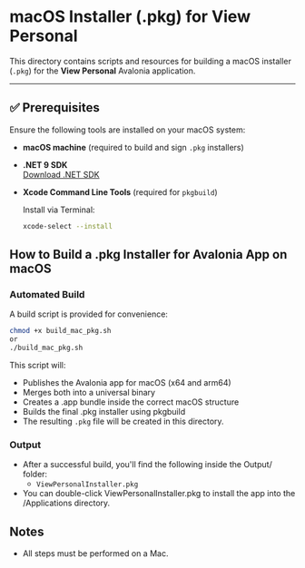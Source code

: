 # macOS Installer (.pkg) for View Personal

This directory contains scripts and resources for building a macOS installer (`.pkg`) for the **View Personal** Avalonia application.

---

## ✅ Prerequisites

Ensure the following tools are installed on your macOS system:

- **macOS machine** (required to build and sign `.pkg` installers)
- **.NET 9 SDK**  
  [Download .NET SDK](https://dotnet.microsoft.com/download)
- **Xcode Command Line Tools** (required for `pkgbuild`)
  
  Install via Terminal:
  ```sh 
  xcode-select --install

## How to Build a .pkg Installer for Avalonia App on macOS

### Automated Build
A build script is provided for convenience:

```sh
chmod +x build_mac_pkg.sh
or
./build_mac_pkg.sh 
```

This script will:
- Publishes the Avalonia app for macOS (x64 and arm64)
- Merges both into a universal binary
- Creates a .app bundle inside the correct macOS structure
- Builds the final .pkg installer using pkgbuild
- The resulting `.pkg` file will be created in this directory.

### Output
- After a successful build, you'll find the following inside the Output/ folder:
   - `ViewPersonalInstaller.pkg`
- You can double-click ViewPersonalInstaller.pkg to install the app into the /Applications directory.

## Notes
- All steps must be performed on a Mac.